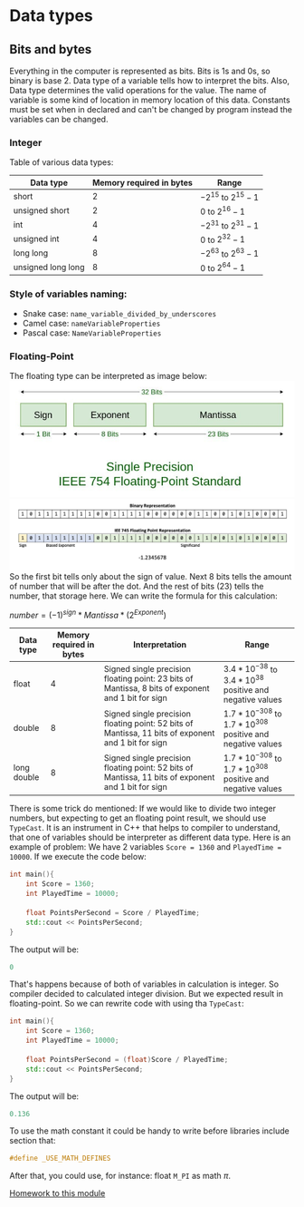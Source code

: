 # Data types

## Bits and bytes

Everything in the computer is represented as bits. Bits is 1s and 0s, so binary is base 2. Data type of a variable tells how to interpret the bits. Also, Data type determines the valid operations for the value. The name of variable is some kind of location in memory location of this data. Constants must be set when in declared and can't be changed by program instead the variables can be changed.

### 

### Integer

Table of various data types: 

|**Data type**     |**Memory required in bytes**|**Range**                  |
|------------------|----------------------------|---------------------------|
|short             |2                           |$-2^{15}$  to  $2^{15} - 1$|
|unsigned short    |2                           |$0$  to  $2^{16}-1$        |
|int               |4                           |$-2^{31}$  to  $2^{31} - 1$|
|unsigned int      |4                           |$0$  to  $2^{32} - 1$      |
|long long         |8                           |$-2^{63}$  to  $2^{63} - 1$|
|unsigned long long|8                           |$0$  to  $2^{64} - 1$      |

### Style of variables naming:
- Snake case:
`name_variable_divided_by_underscores`
- Camel case:
`nameVariableProperties`
- Pascal case:
`NameVariableProperties`

### Floating-Point

The floating type can be interpreted as image below:
![alt text](1_fx1AB7wK2vkqkM_JDReMSQ.jpg)
![alt text](0067-Floating-Point_Representation_Feature_Image.webp)
So the first bit tells only about the sign of value. Next 8 bits tells the amount of number that will be after the dot. And the rest of bits (23) tells the number, that storage here. We can write the formula for this calculation:

$number = (-1)^{sign} * Mantissa * ( 2^{Exponent})$

|**Data type**     |**Memory required in bytes**|**Interpretation**|**Range**                  |
|------------------|----------------------------|------------------|---------------------------|
|float             |4                           |Signed single precision floating point: 23 bits of Mantissa, 8 bits of exponent and 1 bit for sign| ${3.4*10^{-38}}$  to  ${3.4*10^{38}}$ positive and negative values|
|double            |8                           |Signed single precision floating point: 52 bits of Mantissa, 11 bits of exponent and 1 bit for sign| ${1.7*10^{-308}}$  to  ${1.7*10^{308}}$ positive and negative values        |
|long double       |8                           |Signed single precision floating point: 52 bits of Mantissa, 11 bits of exponent and 1 bit for sign| ${1.7*10^{-308}}$  to  ${1.7*10^{308}}$ positive and negative values        |

There is some trick do mentioned:
If we would like to divide two integer numbers, but expecting to get an floating point result, we should use `TypeCast`. It is an instrument in C++ that helps to compiler to understand, that one of variables should be interpreter as different data type. Here is an example of problem:
We have 2 variables `Score = 1360` and `PlayedTime = 10000`. If we execute the code below:
```C++
int main(){
    int Score = 1360;
    int PlayedTime = 10000;

    float PointsPerSecond = Score / PlayedTime;
    std::cout << PointsPerSecond;
} 
```
The output will be:
```C++
0
```
That's happens because of both of variables in calculation is integer. So compiler decided to calculated integer division. But we expected result in floating-point. So we can rewrite code with using tha `TypeCast`:
```C++
int main(){
    int Score = 1360;
    int PlayedTime = 10000;

    float PointsPerSecond = (float)Score / PlayedTime;
    std::cout << PointsPerSecond;
} 
```
The output will be:
```C++
0.136
```

To use the math constant it could be handy to write before libraries include section that:
```c++
#define _USE_MATH_DEFINES
```

After that, you could use, for instance: float `M_PI` as math $\pi$.

[Homework to this module](/Course_1_Introduction/Module_2/1_Distance/Distance.md)